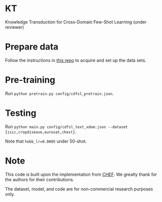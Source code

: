 # KT
Knowledge Transduction for Cross-Domain Few-Shot Learning (under reviewer)

# Prepare data
Follow the instructions in [this repo](https://github.com/ml-jku/chef) 
to acquire and set up the data sets. 

# Pre-training
Run `python pretrain.py config/cdfsl_pretrain.json`.

# Testing
Run `python main.py config/cdfsl_text_xdom.json --dataset {isic,cropdisease,eurosat,chest}`.

Note that `hebb_lr=0.0005` under 50-shot.

# Note
This code is built upon the implementation from [CHEF](https://github.com/ml-jku/chef). We greatly thank for the authors for their contributions.

The dataset, model, and code are for non-commercial research purposes only.
